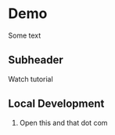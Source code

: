 # Demo

Some text

## Subheader

Watch tutorial

## Local Development

1. Open this and that dot com
